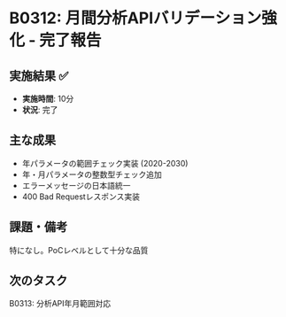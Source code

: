 # B0312: 月間分析APIバリデーション強化 - 完了報告

## 実施結果 ✅
- **実施時間**: 10分
- **状況**: 完了

## 主な成果
- 年パラメータの範囲チェック実装 (2020-2030)
- 年・月パラメータの整数型チェック追加
- エラーメッセージの日本語統一
- 400 Bad Requestレスポンス実装

## 課題・備考
特になし。PoCレベルとして十分な品質

## 次のタスク
B0313: 分析API年月範囲対応